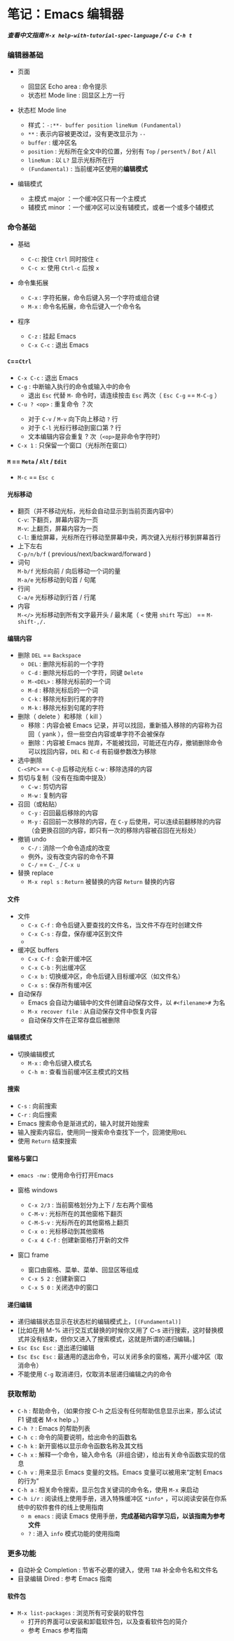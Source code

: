 # 笔记：Emacs 编辑器

***查看中文指南 `M-x help-with-tutorial-spec-language` / `C-u C-h t`***

### 编辑器基础

- 页面  
  - 回显区 Echo area : 命令提示  
  - 状态栏 Mode line : 回显区上方一行  

- 状态栏 Mode line
  - 样式：`-:**- buffer position lineNum (Fundamental)`  
  - `**` : 表示内容被更改过，没有更改显示为 `--`  
  - `buffer` : 缓冲区名  
  - `position` : 光标所在全文中的位置，分别有 `Top` / `persent%` / `Bot` / `All`  
  - `lineNum` : 以 `L?` 显示光标所在行  
  - `(Fundamental)` : 当前缓冲区使用的**编辑模式**

- 编辑模式
  - 主模式 major ：一个缓冲区只有一个主模式  
  - 辅模式 minor ：一个缓冲区可以没有辅模式，或者一个或多个辅模式  

### 命令基础

- 基础  
  - `C-c`: 按住 `Ctrl` 同时按住 `c` 
  - `C-c x`:  使用 `Ctrl-c` 后按 `x`  

- 命令集拓展  
  - `C-x` : 字符拓展，命令后键入另一个字符或组合键  
  - `M-x` : 命令名拓展，命令后键入一个命令名  

- 程序  
  - `C-z` : 挂起 Emacs  
  - `C-x C-c` : 退出 Emacs  

#### `C`==`Ctrl`  

- `C-x C-c` : 退出 Emacs  
- `C-g` : 中断输入执行的命令或输入中的命令  
  - 退出 `Esc` 代替 `M-` 命令时，请连续按击 `Esc` 两次（ `Esc C-g` == `M-C-g` ）  
- `C-u ? <op>` : 重复命令 <op> ？次  
  - 对于 `C-v` / `M-v` 向下向上移动 `?` 行  
  - 对于 `C-l` 光标行移动到窗口第 ? 行  
  - 文本编辑内容会重复 ? 次（`<op>`是非命令字符时）  
- `C-x 1` : 只保留一个窗口（光标所在窗口）  

#### `M` == `Meta` / `Alt` / `Edit`  

- `M-c` == `Esc c` 

#### 光标移动

- 翻页（并不移动光标，光标会自动显示到当前页面内容中）  
  `C-v`: 下翻页，屏幕内容为一页  
  `M-v`: 上翻页，屏幕内容为一页  
  `C-l`: 重绘屏幕，光标所在行移动至屏幕中央，两次键入光标行移到屏幕首行  
- 上下左右  
  `C-p/n/b/f` ( previous/next/backward/forward )  
- 词句  
  `M-b/f` 光标向前 / 向后移动一个词的量  
  `M-a/e` 光标移动到句首 / 句尾  
- 行间  
  `C-a/e` 光标移动到行首 / 行尾  
- 内容  
  `M-</>` 光标移动到所有文字最开头 / 最末尾（ `<` 使用 `shift` 写出） == `M-shift-,/.`


#### 编辑内容

- 删除 `DEL` == `Backspace`
  - `DEL` : 删除光标前的一个字符  
  - `C-d` : 删除光标后的一个字符，同键 `Delete`  
  - `M-<DEL>` : 移除光标前的一个词  
  - `M-d` : 移除光标后的一个词  
  - `C-k` : 移除光标到行尾的字符  
  - `M-k` : 移除光标到句尾的字符  
- 删除（ delete ）和移除（ kill ）  
  - 移除：内容会被 Emacs 记录，并可以找回，重新插入移除的内容称为召回（ yank ），但一些空白内容或单字符不会被保存  
  - 删除：内容被 Emacs 抛弃，不能被找回，可能还在内存，撤销删除命令可以找回内容，`DEL` 和 `C-d` 有前缀参数改为移除  
- 选中删除  
  `C-<SPC>` == `C-@` 后移动光标 `C-w` : 移除选择的内容  
- 剪切与复制（没有在指南中提及）  
  - `C-w` : 剪切内容  
  - `M-w` : 复制内容  
- 召回（或粘贴）  
  - `C-y` : 召回最后移除的内容  
  - `M-y` : 召回前一次移除的内容，在 `C-y` 后使用，可以连续前翻移除的内容（会更换召回的内容，即只有一次的移除内容被召回在光标处）  
- 撤销 undo  
  - `C-/` : 消除一个命令造成的改变  
  - 例外，没有改变内容的命令不算  
  - `C-/` == `C-_` / `C-x u`  
- 替换 replace  
  - `M-x repl s` : `Return` 被替换的内容 `Return` 替换的内容  

#### 文件

- 文件  
  - `C-x C-f` : 命令后键入要查找的文件名，当文件不存在时创建文件  
  - `C-x C-s` : 存盘，保存缓冲区到文件  
  - 
- 缓冲区 buffers  
  - `C-x C-f` : 会新开缓冲区  
  - `C-x C-b` : 列出缓冲区  
  - `C-x b` : 切换缓冲区，命令后键入目标缓冲区（如文件名）  
  - `C-x s` : 保存所有缓冲区  
- 自动保存  
  - Emacs 会自动为编辑中的文件创建自动保存文件，以 `#<filename>#` 为名  
  - `M-x recover file` : 从自动保存文件中恢复内容  
  - 自动保存文件在正常存盘后被删除  

#### 编辑模式

- 切换编辑模式
  - `M-x` : 命令后键入模式名  
  - `C-h m` : 查看当前缓冲区主模式的文档  


#### 搜索

- `C-s` : 向前搜索  
- `C-r` : 向后搜索  
- Emacs 搜索命令是渐进式的，输入时就开始搜索  
- 输入搜索内容后，使用同一搜索命令查找下一个，回溯使用`DEL`  
- 使用 `Return` 结束搜索  

#### 窗格与窗口

- `emacs -nw` : 使用命令行打开Emacs  

- 窗格 windows  
  - `C-x 2/3` : 当前窗格划分为上下 / 左右两个窗格  
  - `C-M-v` : 光标所在的其他窗格下翻页  
  - `C-M-S-v` : 光标所在的其他窗格上翻页  
  - `C-x o` : 光标移动到其他窗格  
  - `C-x 4 C-f` : 创建新窗格打开新的文件  

- 窗口 frame  
  - 窗口由窗格、菜单、菜单、回显区等组成  
  - `C-x 5 2` : 创建新窗口  
  - `C-x 5 0` : 关闭选中的窗口  

#### 递归编辑

- 递归编辑状态显示在状态栏的编辑模式上，`[(Fundamental)]`  
- [比如在用 M-% 进行交互式替换的时候你又用了 C-s 进行搜索，这时替换模式并没有结束，但你又进入了搜索模式，这就是所谓的递归编辑。]  
- `Esc Esc Esc` : 退出递归编辑  
- `Esc Esc Esc` : 最通用的退出命令，可以关闭多余的窗格，离开小缓冲区（取消命令）
- 不能使用 `C-g` 取消递归，仅取消本层递归编辑之内的命令  

### 获取帮助

- `C-h` : 帮助命令，（如果你按 C-h 之后没有任何帮助信息显示出来，那么试试 F1 键或者 M-x help <Return> 。）  
- `C-h ?` : Emacs 的帮助列表  
- `C-h c` : 命令的简要说明，给出命令的函数名  
- `C-h k` : 新开窗格以显示命令函数名称及其文档  
- `C-h x` : 解释一个命令，输入命令名（非组合键），给出有关命令函数实现的信息  
- `C-h v` : 用来显示 Emacs 变量的文档。Emacs 变量可以被用来“定制 Emacs 的行为”  
- `C-h a` : 相关命令搜索，显示包含关键词的命令名，使用 `M-x` 来启动  
- `C-h i/r` : 阅读线上使用手册，进入特殊缓冲区 `*info*` ，可以阅读安装在你系统中的软件套件的线上使用指南  
  - `m emacs` : 阅读 Emacs 使用手册，**完成基础内容学习后，以该指南为参考文件**  
  - `?` : 进入 `info` 模式功能的使用指南  

### 更多功能

- 自动补全 Completion : 节省不必要的键入，使用 `TAB` 补全命令名和文件名  
- 目录编辑 Dired : 参考 Emacs 指南  

#### 软件包

- `M-x list-packages` : 浏览所有可安装的软件包  
  - 打开的界面可以安装和卸载软件包，以及查看软件包的简介  
  - 参考 Emacs 参考指南  

